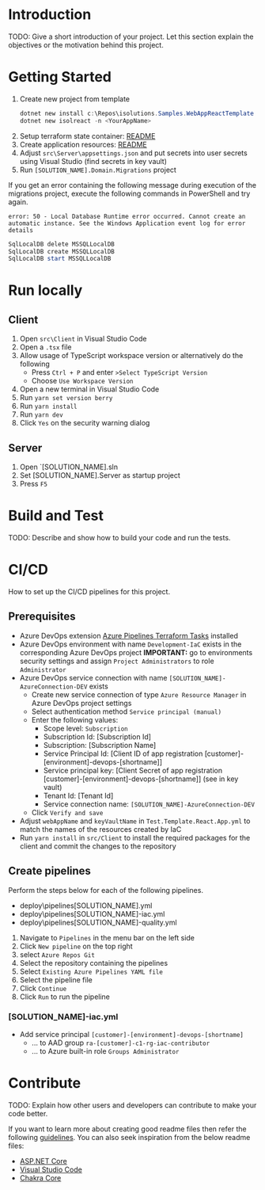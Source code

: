# Introduction

TODO: Give a short introduction of your project. Let this section explain the objectives or the motivation behind this project.

# Getting Started

1. Create new project from template
   ```PowerShell
   dotnet new install c:\Repos\isolutions.Samples.WebAppReactTemplate
   dotnet new isolreact -n <YourAppName>
   ```
1. Setup terraform state container: [README](deploy/iac-core/README.md)
1. Create application resources: [README](deploy/iac/README.md)
1. Adjust `src\Server\appsettings.json` and put secrets into user secrets using Visual Studio (find secrets in key vault)
1. Run `[SOLUTION_NAME].Domain.Migrations` project

If you get an error containing the following message during execution of the migrations project, execute the following commands in PowerShell and try again.

```
error: 50 - Local Database Runtime error occurred. Cannot create an automatic instance. See the Windows Application event log for error details
```

```PowerShell
SqlLocalDB delete MSSQLLocalDB
SqlLocalDB create MSSQLLocalDB
SqlLocalDB start MSSQLLocalDB
```

# Run locally

## Client

1. Open `src\Client` in Visual Studio Code
1. Open a `.tsx` file
1. Allow usage of TypeScript workspace version or alternatively do the following
    - Press `Ctrl + P` and enter `>Select TypeScript Version`
    - Choose `Use Workspace Version`
1. Open a new terminal in Visual Studio Code
1. Run `yarn set version berry`
1. Run `yarn install`
1. Run `yarn dev`
1. Click `Yes` on the security warning dialog

## Server

1. Open `[SOLUTION_NAME].sln
1. Set [SOLUTION_NAME].Server as startup project
1. Press `F5`

# Build and Test

TODO: Describe and show how to build your code and run the tests.

# CI/CD

How to set up the CI/CD pipelines for this project.

## Prerequisites

- Azure DevOps extension [Azure Pipelines Terraform Tasks](https://marketplace.visualstudio.com/items?itemName=JasonBJohnson.azure-pipelines-tasks-terraform) installed
- Azure DevOps environment with name `Development-IaC` exists in the corresponding Azure DevOps project
  **IMPORTANT:** go to environments security settings and assign `Project Administrators` to role `Administrator`
- Azure DevOps service connection with name `[SOLUTION_NAME]-AzureConnection-DEV` exists
  - Create new service connection of type `Azure Resource Manager` in Azure DevOps project settings
  - Select authentication method `Service principal (manual)`
  - Enter the following values:
    - Scope level: `Subscription`
    - Subscription Id: [Subscription Id]
    - Subscription: [Subscription Name]
    - Service Principal Id: [Client ID of app registration [customer]-[environment]-devops-[shortname]]
    - Service principal key: [Client Secret of app registration [customer]-[environment]-devops-[shortname]] (see in key vault)
    - Tenant Id: [Tenant Id]
    - Service connection name: `[SOLUTION_NAME]-AzureConnection-DEV`
  - Click `Verify and save`
- Adjust `webAppName` and `keyVaultName` in `Test.Template.React.App.yml` to match the names of the resources created by IaC
- Run `yarn install` in `src/Client` to install the required packages for the client and commit the changes to the repository

## Create pipelines

Perform the steps below for each of the following pipelines.

- deploy\pipelines\[SOLUTION_NAME].yml
- deploy\pipelines\[SOLUTION_NAME]-iac.yml
- deploy\pipelines\[SOLUTION_NAME]-quality.yml

1. Navigate to `Pipelines` in the menu bar on the left side
1. Click `New pipeline` on the top right
1. select `Azure Repos Git`
1. Select the repository containing the pipelines
1. Select `Existing Azure Pipelines YAML file`
1. Select the pipeline file
1. Click `Continue`
1. Click `Run` to run the pipeline

### [SOLUTION_NAME]-iac.yml

- Add service principal `[customer]-[environment]-devops-[shortname]`
  - ... to AAD group `ra-[customer]-c1-rg-iac-contributor`
  - ... to Azure built-in role `Groups Administrator`

# Contribute

TODO: Explain how other users and developers can contribute to make your code better.

If you want to learn more about creating good readme files then refer the following [guidelines](https://docs.microsoft.com/en-us/azure/devops/repos/git/create-a-readme?view=azure-devops). You can also seek inspiration from the below readme files:

- [ASP.NET Core](https://github.com/aspnet/Home)
- [Visual Studio Code](https://github.com/Microsoft/vscode)
- [Chakra Core](https://github.com/Microsoft/ChakraCore)

